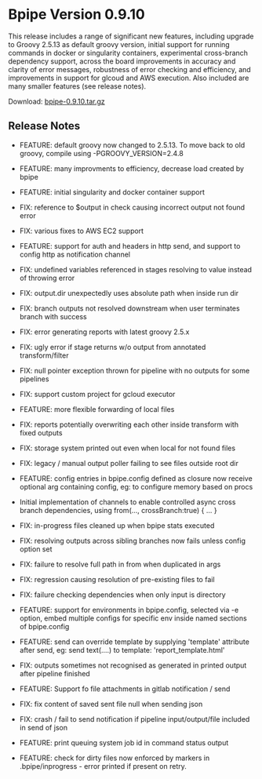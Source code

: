 # Bpipe Version 0.9.10

This release includes a range of significant new features, including upgrade to 
Groovy 2.5.13 as default groovy  version, initial support for running commands 
in docker or singularity containers, experimental cross-branch dependency support,
across the board improvements in accuracy and clarity of error messages,
robustness of error checking and efficiency, and improvements in support for
glcoud and AWS execution. Also included are many smaller features (see release 
notes).

Download: [bpipe-0.9.10.tar.gz](https://github.com/ssadedin/bpipe/releases/download/0.9.10/bpipe-0.9.10.tar.gz)

## Release Notes


   - FEATURE: default groovy now changed to 2.5.13. To move back to 
     old groovy, compile using -PGROOVY_VERSION=2.4.8

   - FEATURE: many improvments to efficiency, decrease load created by bpipe
    
   - FEATURE: initial singularity and docker container support
    
   - FIX: reference to $output in check causing incorrect output not 
     found error 
    
   - FIX: various fixes to AWS EC2 support 
    
   - FEATURE: support for auth and headers in http send, and 
     support to config http as notification channel 
     
   - FIX: undefined variables referenced in stages resolving to
     value instead of throwing error
     
   - FIX: output.dir unexpectedly uses absolute path when inside run dir 
     
   - FIX: branch outputs not resolved downstream when user terminates branch 
     with success 
     
   - FIX: error generating reports with latest groovy 2.5.x 
     
   - FIX: ugly error if stage returns w/o output from annotated 
     transform/filter 
     
   - FIX: null pointer exception thrown for pipeline with no outputs 
     for some pipelines
    
   - FIX: support custom project for gcloud executor 
     
   - FEATURE: more flexible forwarding of local files 
     
   - FIX: reports potentially overwriting each other inside
     transform with fixed outputs
     
   - FIX: storage system printed out even when local for not found files 
     
   - FIX: legacy / manual output poller failing to see files outside 
          root dir 
     
   - FEATURE: config entries in bpipe.config defined as closure 
     now receive optional arg containing config, eg: to configure 
     memory based on procs
     
   - Initial implementation of channels to enable controlled async cross
     branch dependencies, using from(..., crossBranch:true) { ... }
     
   - FIX: in-progress files cleaned up when bpipe stats executed 
     
   - FIX: resolving outputs across sibling branches now fails unless 
          config option set 
     
   - FIX: failure to resolve full path in from when duplicated
     in args 
     
   - FIX: regression causing resolution of pre-existing files to fail 
     
   - FIX: failure checking dependencies when only input is directory 
     
   - FEATURE: support for environments in bpipe.config, selected via 
     -e option, embed multiple configs for specific env inside named
     sections of bpipe.config
     
   - FEATURE: send can override template by supplying 'template' attribute
     after send, eg: send text(....) to template: 'report_template.html'
     
   - FIX: outputs sometimes not recognised as generated in printed output after
     pipeline finished
     
   - FEATURE: Support fo file attachments in gitlab notification / send 
     
   - FIX: fix content of saved sent file null when sending json 
     
   - FIX: crash / fail to send notification if pipeline input/output/file 
     included in send of json 
     
   - FEATURE: print queuing system job id in command status output 

   - FEATURE: check for dirty files now enforced by markers in .bpipe/inprogress -
     error printed if present on retry.



